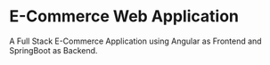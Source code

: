 # E-Commerce Web Application

A Full Stack E-Commerce Application using Angular as Frontend and SpringBoot as Backend.
